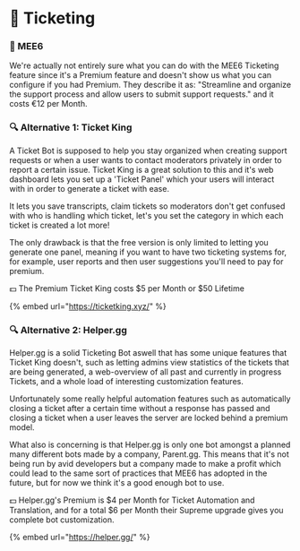 # 👑 Ticketing

### 👑 MEE6

We're actually not entirely sure what you can do with the MEE6 Ticketing feature since it's a Premium feature and doesn't show us what you can configure if you had Premium. They describe it as: "Streamline and organize the support process and allow users to submit support requests." and it costs €12 per Month.

### 🔍 Alternative 1: Ticket King

A Ticket Bot is supposed to help you stay organized when creating support requests or when a user wants to contact moderators privately in order to report a certain issue. Ticket King is a great solution to this and it's web dashboard lets you set up a 'Ticket Panel' which your users will interact with in order to generate a ticket with ease.

It lets you save transcripts, claim tickets so moderators don't get confused with who is handling which ticket, let's you set the category in which each ticket is created a lot more!

The only drawback is that the free version is only limited to letting you generate one panel, meaning if you want to have two ticketing systems for, for example, user reports and then user suggestions you'll need to pay for premium.

💵 The Premium Ticket King costs $5 per Month or $50 Lifetime

{% embed url="https://ticketking.xyz/" %}

### 🔍 Alternative 2: Helper.gg&#x20;

Helper.gg is a solid Ticketing Bot aswell that has some unique features that Ticket King doesn't, such as letting admins view statistics of the tickets that are being generated, a web-overview of all past and currently in progress Tickets, and a whole load of interesting customization features.&#x20;

Unfortunately some really helpful automation features such as automatically closing a ticket after a certain time without a response has passed and closing a ticket when a user leaves the server are locked behind a premium model.&#x20;

What also is concerning is that Helper.gg is only one bot amongst a planned many different bots made by a company, Parent.gg. This means that it's not being run by avid developers but a company made to make a profit which could lead to the same sort of practices that MEE6 has adopted in the future, but for now we think it's a good enough bot to use.

💵 Helper.gg's Premium is $4 per Month for Ticket Automation and Translation, and for a total $6 per Month their Supreme upgrade gives you complete bot customization.

{% embed url="https://helper.gg/" %}
